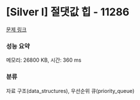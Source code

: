 # [Silver I] 절댓값 힙 - 11286 

[문제 링크](https://www.acmicpc.net/problem/11286) 

### 성능 요약

메모리: 26800 KB, 시간: 360 ms

### 분류

자료 구조(data_structures), 우선순위 큐(priority_queue)

